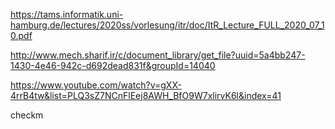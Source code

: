 https://tams.informatik.uni-hamburg.de/lectures/2020ss/vorlesung/itr/doc/ItR_Lecture_FULL_2020_07_10.pdf

http://www.mech.sharif.ir/c/document_library/get_file?uuid=5a4bb247-1430-4e46-942c-d692dead831f&groupId=14040

https://www.youtube.com/watch?v=gXX-4rrB4tw&list=PLQ3sZ7NCnFlEej8AWH_BfO9W7xlirvK6l&index=41 

checkm 
